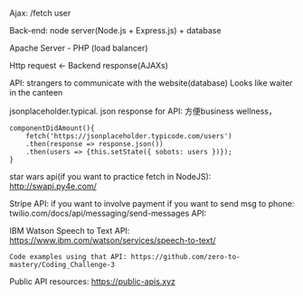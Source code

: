 Ajax: /fetch user

Back-end: node server(Node.js + Express.js) + database

Apache Server - PHP   (load balancer)
    
Http request <- Backend response(AJAXs)

API: strangers to communicate with the website(database)
Looks like waiter in the canteen

jsonplaceholder.typical.
json response for API: 方便business wellness， 

```
componentDidAmount(){
    fetch('https://jsonplaceholder.typicode.com/users')
    .then(response => response.json())
    .then(users => {this.setState({ sobots: users })});
}
```

star wars api(if you want to practice fetch in NodeJS): http://swapi.py4e.com/

Stripe API: if you want to involve payment 
 if you want to send msg to phone: twilio.com/docs/api/messaging/send-messages API:
 
IBM Watson Speech to Text API: https://www.ibm.com/watson/services/speech-to-text/

    Code examples using that API: https://github.com/zero-to-mastery/Coding_Challenge-3
    
Public API resources: https://public-apis.xyz
